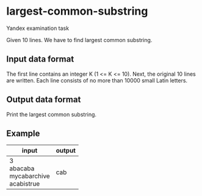 # largest-common-substring
Yandex examination task

Given 10 lines. We have to find largest common substring.

## Input data format

The first line contains an integer K (1 <= K <= 10). Next, the original 10 lines are written. Each line consists of no more than 10000 small Latin letters.

## Output data format

Print the largest common substring. 

## Example

| input | output |
|-------|--------|
| 3<br/>  abacaba<br/>  mycabarchive<br/>  acabistrue | cab  |
